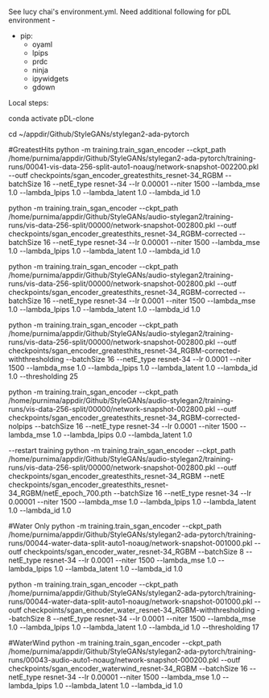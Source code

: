 See lucy chai's environment.yml. Need additional following for pDL environment - 
  - pip:
     - oyaml
     - lpips
     - prdc
     - ninja
     - ipywidgets
     - gdown





Local steps:

conda activate pDL-clone

cd ~/appdir/Github/StyleGANs/stylegan2-ada-pytorch

#GreatestHits
python -m training.train_sgan_encoder --ckpt_path /home/purnima/appdir/Github/StyleGANs/stylegan2-ada-pytorch/training-runs/00041-vis-data-256-split-auto1-noaug/network-snapshot-002200.pkl --outf checkpoints/sgan_encoder_greatesthits_resnet-34_RGBM --batchSize 16 --netE_type resnet-34 --lr 0.00001 --niter 1500 --lambda_mse 1.0 --lambda_lpips 1.0 --lambda_latent 1.0 --lambda_id 1.0

python -m training.train_sgan_encoder --ckpt_path /home/purnima/appdir/Github/StyleGANs/audio-stylegan2/training-runs/vis-data-256-split/00000/network-snapshot-002800.pkl --outf checkpoints/sgan_encoder_greatesthits_resnet-34_RGBM-corrected --batchSize 16 --netE_type resnet-34 --lr 0.00001 --niter 1500 --lambda_mse 1.0 --lambda_lpips 1.0 --lambda_latent 1.0 --lambda_id 1.0

python -m training.train_sgan_encoder --ckpt_path /home/purnima/appdir/Github/StyleGANs/audio-stylegan2/training-runs/vis-data-256-split/00000/network-snapshot-002800.pkl --outf checkpoints/sgan_encoder_greatesthits_resnet-34_RGBM-corrected --batchSize 16 --netE_type resnet-34 --lr 0.0001 --niter 1500 --lambda_mse 1.0 --lambda_lpips 1.0 --lambda_latent 1.0 --lambda_id 1.0

python -m training.train_sgan_encoder --ckpt_path /home/purnima/appdir/Github/StyleGANs/audio-stylegan2/training-runs/vis-data-256-split/00000/network-snapshot-002800.pkl --outf checkpoints/sgan_encoder_greatesthits_resnet-34_RGBM-corrected-withthresholding --batchSize 16 --netE_type resnet-34 --lr 0.0001 --niter 1500 --lambda_mse 1.0 --lambda_lpips 1.0 --lambda_latent 1.0 --lambda_id 1.0 --thresholding 25


python -m training.train_sgan_encoder --ckpt_path /home/purnima/appdir/Github/StyleGANs/audio-stylegan2/training-runs/vis-data-256-split/00000/network-snapshot-002800.pkl --outf checkpoints/sgan_encoder_greatesthits_resnet-34_RGBM-corrected-nolpips --batchSize 16 --netE_type resnet-34 --lr 0.0001 --niter 1500 --lambda_mse 1.0 --lambda_lpips 0.0 --lambda_latent 1.0

--restart training
python -m training.train_sgan_encoder --ckpt_path /home/purnima/appdir/Github/StyleGANs/audio-stylegan2/training-runs/vis-data-256-split/00000/network-snapshot-002800.pkl --outf checkpoints/sgan_encoder_greatesthits_resnet-34_RGBM --netE checkpoints/sgan_encoder_greatesthits_resnet-34_RGBM/netE_epoch_700.pth --batchSize 16 --netE_type resnet-34 --lr 0.00001 --niter 1500 --lambda_mse 1.0 --lambda_lpips 1.0 --lambda_latent 1.0 --lambda_id 1.0




#Water Only
python -m training.train_sgan_encoder --ckpt_path /home/purnima/appdir/Github/StyleGANs/stylegan2-ada-pytorch/training-runs/00044-water-data-split-auto1-noaug/network-snapshot-001000.pkl --outf checkpoints/sgan_encoder_water_resnet-34_RGBM --batchSize 8 --netE_type resnet-34 --lr 0.0001 --niter 1500 --lambda_mse 1.0 --lambda_lpips 1.0 --lambda_latent 1.0 --lambda_id 1.0

python -m training.train_sgan_encoder --ckpt_path /home/purnima/appdir/Github/StyleGANs/stylegan2-ada-pytorch/training-runs/00044-water-data-split-auto1-noaug/network-snapshot-001000.pkl --outf checkpoints/sgan_encoder_water_resnet-34_RGBM-withthresholding --batchSize 8 --netE_type resnet-34 --lr 0.0001 --niter 1500 --lambda_mse 1.0 --lambda_lpips 1.0 --lambda_latent 1.0 --lambda_id 1.0 --thresholding 17


#WaterWind
python -m training.train_sgan_encoder --ckpt_path /home/purnima/appdir/Github/StyleGANs/stylegan2-ada-pytorch/training-runs/00043-audio-auto1-noaug/network-snapshot-000200.pkl --outf checkpoints/sgan_encoder_waterwind_resnet-34_RGBM --batchSize 16 --netE_type resnet-34 --lr 0.00001 --niter 1500 --lambda_mse 1.0 --lambda_lpips 1.0 --lambda_latent 1.0 --lambda_id 1.0
